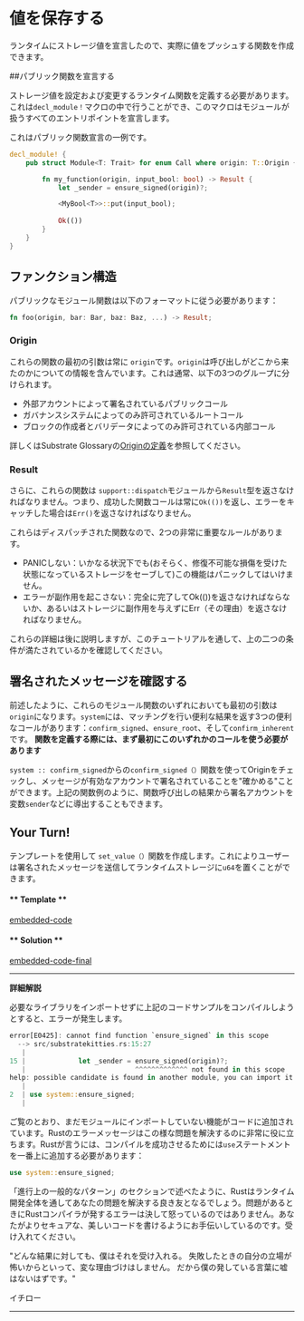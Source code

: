 値を保存する
===

ランタイムにストレージ値を宣言したので、実際に値をプッシュする関数を作成できます。

##パブリック関数を宣言する

ストレージ値を設定および変更するランタイム関数を定義する必要があります。これは`decl_module！`マクロの中で行うことができ、このマクロはモジュールが扱うすべてのエントリポイントを宣言します。

これはパブリック関数宣言の一例です。

```rust
decl_module! {
    pub struct Module<T: Trait> for enum Call where origin: T::Origin {

        fn my_function(origin, input_bool: bool) -> Result {
            let _sender = ensure_signed(origin)?;

            <MyBool<T>>::put(input_bool);
            
            Ok(())
        }
    }
}
```

## ファンクション構造

パブリックなモジュール関数は以下のフォーマットに従う必要があります：

```rust
fn foo(origin, bar: Bar, baz: Baz, ...) -> Result;
```
### Origin

これらの関数の最初の引数は常に `origin`です。`origin`は呼び出しがどこから来たのかについての情報を含んでいます。これは通常、以下の3つのグループに分けられます。

 - 外部アカウントによって署名されているパブリックコール
 - ガバナンスシステムによってのみ許可されているルートコール
 - ブロックの作成者とバリデータによってのみ許可されている内部コール

詳しくはSubstrate Glossaryの[Originの定義](https://docs.substrate.dev/docs/glossary#section-origin)を参照してください。

### Result
さらに、これらの関数は `support::dispatch`モジュールから`Result`型を返さなければなりません。つまり、成功した関数コールは常に`Ok(())`を返し、エラーをキャッチした場合は`Err()`を返さなければなりません。

これらはディスパッチされた関数なので、2つの非常に重要なルールがあります。

 -  PANICしない：いかなる状況下でも(おそらく、修復不可能な損傷を受けた状態になっているストレージをセーブして)この機能はパニックしてはいけません。
 - エラーが副作用を起こさない：完全に完了してOk(())を返さなければならないか、あるいはストレージに副作用を与えずにErr（その理由）を返さなければなりません。

これらの詳細は後に説明しますが、このチュートリアルを通して、上の二つの条件が満たされているかを確認してください。

## 署名されたメッセージを確認する

前述したように、これらのモジュール関数のいずれにおいても最初の引数は `origin`になります。`system`には、マッチングを行い便利な結果を返す3つの便利なコールがあります：`confirm_signed`、`ensure_root`、そして`confirm_inherent`です。 **関数を定義する際には、まず最初にこのいずれかのコールを使う必要があります**

`system :: confirm_signed`からの`confirm_signed（）`関数を使ってOriginをチェックし、メッセージが有効なアカウントで署名されていることを"確かめる"ことができます。上記の関数例のように、関数呼び出しの結果から署名アカウントを変数`sender`などに導出することもできます。

## Your Turn!

テンプレートを使用して `set_value（）`関数を作成します。これによりユーザーは署名されたメッセージを送信してランタイムストレージに`u64`を置くことができます。

<!-- tabs:start -->

#### ** Template **

[embedded-code](../../1/assets/1.3-template.rs ':include :type=code embed-template')

#### ** Solution **

[embedded-code-final](../../1/assets/1.3-finished-code.rs ':include :type=code embed-final')

<!-- tabs:end -->

---
**詳細解説**

必要なライブラリをインポートせずに上記のコードサンプルをコンパイルしようとすると、エラーが発生します。

```rust
error[E0425]: cannot find function `ensure_signed` in this scope
  --> src/substratekitties.rs:15:27
   |
15 |             let _sender = ensure_signed(origin)?;
   |                           ^^^^^^^^^^^^^ not found in this scope
help: possible candidate is found in another module, you can import it into scope
   |
2  | use system::ensure_signed;
   |
```

ご覧のとおり、まだモジュールにインポートしていない機能がコードに追加されています。Rustのエラーメッセージはこの様な問題を解決するのに非常に役に立ちます。Rustが言うには、コンパイルを成功させるためには`use`ステートメントを一番上に追加する必要があります：

```rust
use system::ensure_signed;
```

「進行上の一般的なパターン」のセクションで述べたように、Rustはランタイム開発全体を通してあなたの問題を解決する良き友となるでしょう。問題があるときにRustコンパイラが発するエラーは決して怒っているのではありません。あなたがよりセキュアな、美しいコードを書けるようにお手伝いしているのです。受け入れてください。

"どんな結果に対しても、僕はそれを受け入れる。
失敗したときの自分の立場が怖いからといって、変な理由づけはしません。
だから僕の発している言葉に嘘はないはずです。"

イチロー

---